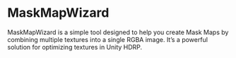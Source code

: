 # MaskMapWizard
MaskMapWizard is a simple tool designed to help you create Mask Maps by combining multiple textures into a single RGBA image. It’s a powerful solution for optimizing textures in Unity HDRP.
